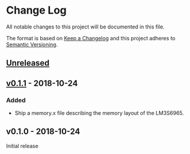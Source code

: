 # Change Log

All notable changes to this project will be documented in this file.

The format is based on [Keep a Changelog](http://keepachangelog.com/)
and this project adheres to [Semantic Versioning](http://semver.org/).

## [Unreleased]

## [v0.1.1] - 2018-10-24

### Added

- Ship a memory.x file describing the memory layout of the LM3S6965.

## v0.1.0 - 2018-10-24

Initial release

[Unreleased]: https://github.com/japaric/lm3s6965/compare/v0.1.1...HEAD
[v0.1.1]: https://github.com/japaric/lm3s6965/compare/v0.1.0...v0.1.1
